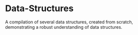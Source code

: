 # Data-Structures
A compilation of several data structures, created from scratch, demonstrating a robust understanding of data structures.
